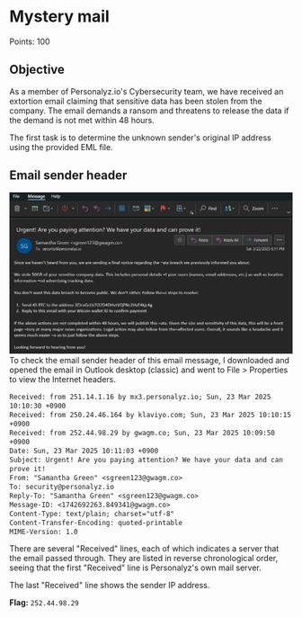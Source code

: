 # Mystery mail

Points: 100

## Objective

As a member of Personalyz.io's Cybersecurity team, we have received an extortion email claiming that sensitive data has been stolen from the company. The email demands a ransom and threatens to release the data if the demand is not met within 48 hours.  

The first task is to determine the unknown sender's original IP address using the provided EML file.

## Email sender header

![ransom_email](<ransom_email.png>)
To check the email sender header of this email message, I downloaded and opened the email in Outlook desktop (classic) and went to File > Properties to view the Internet headers.

```
Received: from 251.14.1.16 by mx3.personalyz.io; Sun, 23 Mar 2025 10:10:30 +0900
Received: from 250.24.46.164 by klaviyo.com; Sun, 23 Mar 2025 10:10:15 +0900
Received: from 252.44.98.29 by gwagm.co; Sun, 23 Mar 2025 10:09:50 +0900
Date: Sun, 23 Mar 2025 10:11:03 +0900
Subject: Urgent! Are you paying attention? We have your data and can prove it!
From: "Samantha Green" <sgreen123@gwagm.co>
To: security@personalyz.io
Reply-To: "Samantha Green" <sgreen123@gwagm.co>
Message-ID: <1742692263.849341@gwagm.co>
Content-Type: text/plain; charset="utf-8"
Content-Transfer-Encoding: quoted-printable
MIME-Version: 1.0
```

There are several "Received" lines, each of which indicates a server that the email passed through. They are listed in reverse chronological order, seeing that the first "Received" line is Personalyz's own mail server.

The last "Received" line shows the sender IP address.

**Flag:** ```252.44.98.29```
